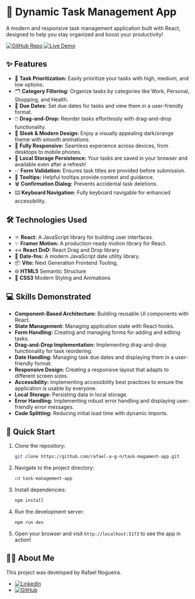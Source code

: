# 🚀 Dynamic Task Management App

A modern and responsive task management application built with React, designed to help you stay organized and boost your productivity!

[![GitHub Repo](https://img.shields.io/badge/GitHub-Repo-blue?logo=github)](https://github.com/rafael-a-g-n/task-magament-app)
[![Live Demo](https://img.shields.io/badge/Live-Demo-green?logo=vercel)](https://task-magament-app.vercel.app/)

## ✨ Features

*   📝 **Task Prioritization:** Easily prioritize your tasks with high, medium, and low options.
*   🗂️ **Category Filtering:** Organize tasks by categories like Work, Personal, Shopping, and Health.
*   📅 **Due Dates:** Set due dates for tasks and view them in a user-friendly format.
*   🖱️ **Drag-and-Drop:** Reorder tasks effortlessly with drag-and-drop functionality.
*   🎨 **Sleek & Modern Design:** Enjoy a visually appealing dark/orange theme with smooth animations.
*   📱 **Fully Responsive:** Seamless experience across devices, from desktops to mobile phones.
*   💾 **Local Storage Persistence:** Your tasks are saved in your browser and available even after a refresh!
*   ✅ **Form Validation:** Ensures task titles are provided before submission.
*   💬 **Tooltips:** Helpful tooltips provide context and guidance.
*   🗑️ **Confirmation Dialog:** Prevents accidental task deletions.
*   ⌨️ **Keyboard Navigation:** Fully keyboard navigable for enhanced accessibility.

## 🛠️ Technologies Used

*   ⚛️ **React:** A JavaScript library for building user interfaces.
*   ✨ **Framer Motion:** A production-ready motion library for React.
*   ↔️ **React DnD:** React Drag and Drop library
*   📅 **Date-fns:** A modern JavaScript date utility library.
*   📦 **Vite:** Next Generation Frontend Tooling.
*   🌐 **HTML5** Semantic Structure
*   🎨 **CSS3** Modern Styling and Animations

## 💻 Skills Demonstrated

*   **Component-Based Architecture:** Building reusable UI components with React.
*   **State Management:** Managing application state with React hooks.
*   **Form Handling:** Creating and managing forms for adding and editing tasks.
*   **Drag-and-Drop Implementation:** Implementing drag-and-drop functionality for task reordering.
*   **Date Handling:** Managing task due dates and displaying them in a user-friendly format.
*   **Responsive Design:** Creating a responsive layout that adapts to different screen sizes.
*   **Accessibility:** Implementing accessibility best practices to ensure the application is usable by everyone.
*   **Local Storage:** Persisting data in local storage.
*   **Error Handling:** Implementing robust error handling and displaying user-friendly error messages.
*   **Code Splitting:** Reducing initial load time with dynamic imports.

## 🚀 Quick Start

1.  Clone the repository:

    ```bash
    git clone https://github.com/rafael-a-g-n/task-magament-app.git
    ```

2.  Navigate to the project directory:

    ```bash
    cd task-management-app
    ```

3.  Install dependencies:

    ```bash
    npm install
    ```

4.  Run the development server:

    ```bash
    npm run dev
    ```

5.  Open your browser and visit `http://localhost:5173` to see the app in action!

## 👨‍💻 About Me

This project was developed by Rafael Nogueira.

*   [![LinkedIn](https://img.shields.io/badge/LinkedIn-Profile-blue?logo=linkedin)](https://www.linkedin.com/in/ragn/)
*   [![GitHub](https://img.shields.io/badge/GitHub-Profile-black?logo=github)](https://github.com/rafael-a-g-n)
